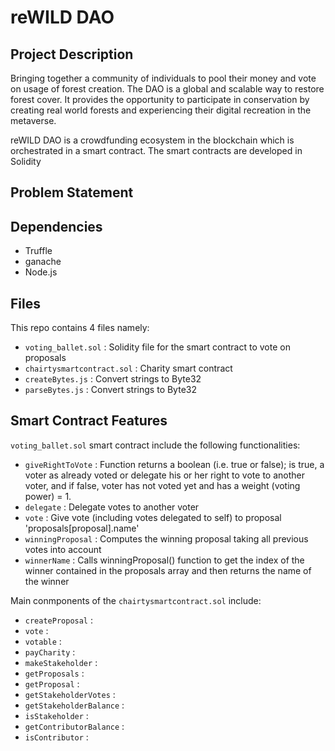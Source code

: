 # reWILD DAO

## Project Description
Bringing together a community of individuals to pool their money and vote on usage of forest creation. The DAO is a global and scalable way to restore forest cover. It provides the opportunity to participate in conservation by creating real world forests and experiencing their digital recreation in the metaverse. 

reWILD DAO is a crowdfunding ecosystem in the blockchain which is orchestrated in a smart contract. The smart contracts are developed in Solidity

## Problem Statement

## Dependencies
* Truffle
* ganache
* Node.js

## Files
This repo contains 4 files namely:
* `voting_ballet.sol` : Solidity file for the smart contract to vote on proposals
* `chairtysmartcontract.sol` : Charity smart contract
* `createBytes.js` : Convert strings to Byte32
* `parseBytes.js` : Convert strings to Byte32

##  Smart Contract Features
`voting_ballet.sol` smart contract include the following functionalities:
* `giveRightToVote` : Function returns a boolean (i.e. true or false); is true, a voter as already voted or delegate his or her right to vote to another voter, and if false, voter has not voted yet and has a weight (voting power) = 1.
* `delegate` : Delegate votes to another voter
* `vote` : Give vote (including votes delegated to self) to proposal 'proposals[proposal].name'
* `winningProposal` : Computes the winning proposal taking all previous votes into account
* `winnerName` : Calls winningProposal() function to get the index of the winner contained in the proposals array and then returns the name of the winner

Main conmponents of the `chairtysmartcontract.sol` include:
* `createProposal` : 
* `vote` : 
* `votable` : 
* `payCharity` : 
* `makeStakeholder` : 
* `getProposals` : 
* `getProposal` : 
* `getStakeholderVotes` : 
* `getStakeholderBalance` : 
* `isStakeholder` : 
* `getContributorBalance` : 
* `isContributor` : 
